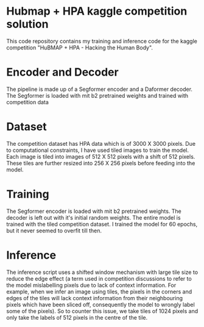 # Hubmap + HPA kaggle competition solution
This code repository contains my training and inference code for the kaggle competition "HuBMAP + HPA - Hacking the Human Body".
# Encoder and Decoder
The pipeline is made up of a Segformer encoder and a Daformer decoder. The Segformer is loaded with mit b2 pretrained weights and trained with competition data
# Dataset
The competition dataset has HPA data which is of 3000 X 3000 pixels. Due to computational constraints, I have used tiled images to train the model. Each image is tiled into images of 512 X 512 pixels with a shift of 512 pixels. These tiles are further resized into 256 X 256 pixels before feeding into the model.
# Training
The Segformer encoder is loaded with mit b2 pretrained weights. The decoder is left out with it's initial random weights. The entire model is trained with the tiled competition dataset. I trained the model for 60 epochs, but it never seemed to overfit till then.
# Inference
The inference script uses a shifted window mechanism with large tile size to reduce the edge effect (a term used in competition discussions to refer to the model mislabelling pixels due to lack of context information. For example, when we infer an image using tiles, the pixels in the corners and edges of the tiles will lack context information from their neighbouring pixels which have been sliced off, consequently the model to wrongly label some of the pixels). So to counter this issue, we take tiles of 1024 pixels and only take the labels of 512 pixels in the centre of the tile.


